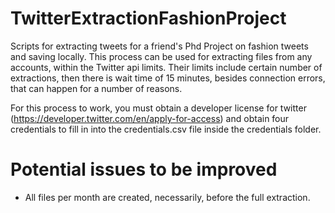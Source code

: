 # TwitterExtractionFashionProject
Scripts for extracting tweets for a friend's Phd Project on fashion tweets and saving locally. This process can be used for extracting files from any accounts, within the Twitter api limits. Their limits include certain number of extractions, then there is wait time of 15 minutes, besides connection errors, that can happen for a number of reasons.

For this process to work, you must obtain a developer license for twitter (https://developer.twitter.com/en/apply-for-access) and obtain four credentials to fill in into the credentials.csv file inside the credentials folder.

# Potential issues to be improved
- All files per month are created, necessarily, before the full extraction.
